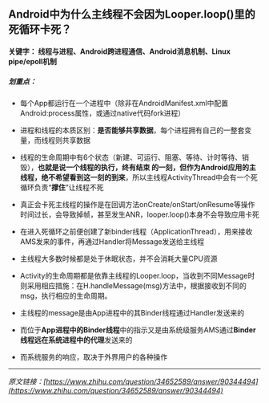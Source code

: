 ## Android中为什么主线程不会因为Looper.loop()里的死循环卡死？

#### 关键字： 线程与进程、Android跨进程通信、Android消息机制、Linux pipe/epoll机制

##### 划重点：

- 每个App都运行在一个进程中（除非在AndroidManifest.xml中配置Android:process属性，或通过native代码fork进程）

- 进程和线程的本质区别：**是否能够共享数据**，每个进程拥有自己的一整套变量，而线程则共享数据

- 线程的生命周期中有6个状态（新建、可运行、阻塞、等待、计时等待、销毁），**也就是说一个线程的执行，终有结束
的一刻，但作为Android应用的主线程，绝不希望看到这一刻的到来**，所以主线程ActivityThread中会有一个死循环负责“**撑住**”让线程不死

- 真正会卡死主线程的操作是在回调方法onCreate/onStart/onResume等操作时间过长，会导致掉帧，甚至发生ANR，looper.loop()本身不会导致应用卡死

- 在进入死循环之前便创建了新binder线程（ApplicationThread），用来接收AMS发来的事件，再通过Handler将Message发送给主线程

- 主线程大多数时候都是处于休眠状态，并不会消耗大量CPU资源

- Activity的生命周期都是依靠主线程的Looper.loop，当收到不同Message时则采用相应措施：在H.handleMessage(msg)方法中，根据接收到不同的msg，执行相应的生命周期。

- 主线程的message是由App进程中的其Binder线程通过Handler发送来的

- 而位于**App进程中的Binder线程**中的指示又是由系统级服务AMS通过**Binder线程远在系统进程中的代理**发送来的

- 而系统服务的响应，取决于外界用户的各种操作


---


_原文链接：[https://www.zhihu.com/question/34652589/answer/90344494](https://www.zhihu.com/question/34652589/answer/90344494)_